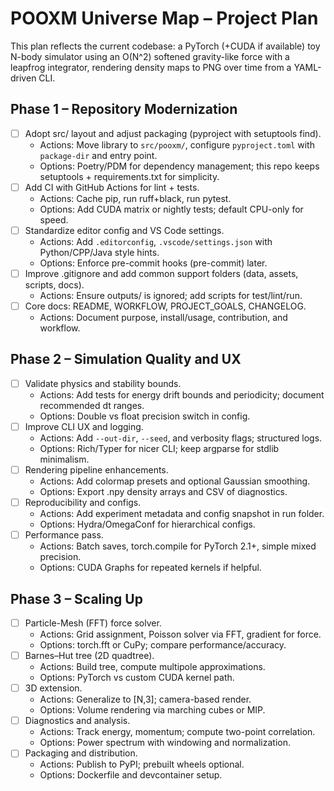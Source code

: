 # POOXM Universe Map – Project Plan

This plan reflects the current codebase: a PyTorch (+CUDA if available) toy N-body simulator using an O(N^2) softened gravity-like force with a leapfrog integrator, rendering density maps to PNG over time from a YAML-driven CLI.

## Phase 1 – Repository Modernization

- [ ] Adopt src/ layout and adjust packaging (pyproject with setuptools find).
  - Actions: Move library to `src/pooxm/`, configure `pyproject.toml` with `package-dir` and entry point.
  - Options: Poetry/PDM for dependency management; this repo keeps setuptools + requirements.txt for simplicity.
- [ ] Add CI with GitHub Actions for lint + tests.
  - Actions: Cache pip, run ruff+black, run pytest.
  - Options: Add CUDA matrix or nightly tests; default CPU-only for speed.
- [ ] Standardize editor config and VS Code settings.
  - Actions: Add `.editorconfig`, `.vscode/settings.json` with Python/CPP/Java style hints.
  - Options: Enforce pre-commit hooks (pre-commit) later.
- [ ] Improve .gitignore and add common support folders (data, assets, scripts, docs).
  - Actions: Ensure outputs/ is ignored; add scripts for test/lint/run.
- [ ] Core docs: README, WORKFLOW, PROJECT_GOALS, CHANGELOG.
  - Actions: Document purpose, install/usage, contribution, and workflow.

## Phase 2 – Simulation Quality and UX

- [ ] Validate physics and stability bounds.
  - Actions: Add tests for energy drift bounds and periodicity; document recommended dt ranges.
  - Options: Double vs float precision switch in config.
- [ ] Improve CLI UX and logging.
  - Actions: Add `--out-dir`, `--seed`, and verbosity flags; structured logs.
  - Options: Rich/Typer for nicer CLI; keep argparse for stdlib minimalism.
- [ ] Rendering pipeline enhancements.
  - Actions: Add colormap presets and optional Gaussian smoothing.
  - Options: Export .npy density arrays and CSV of diagnostics.
- [ ] Reproducibility and configs.
  - Actions: Add experiment metadata and config snapshot in run folder.
  - Options: Hydra/OmegaConf for hierarchical configs.
- [ ] Performance pass.
  - Actions: Batch saves, torch.compile for PyTorch 2.1+, simple mixed precision.
  - Options: CUDA Graphs for repeated kernels if helpful.

## Phase 3 – Scaling Up

- [ ] Particle-Mesh (FFT) force solver.
  - Actions: Grid assignment, Poisson solver via FFT, gradient for force.
  - Options: torch.fft or CuPy; compare performance/accuracy.
- [ ] Barnes–Hut tree (2D quadtree).
  - Actions: Build tree, compute multipole approximations.
  - Options: PyTorch vs custom CUDA kernel path.
- [ ] 3D extension.
  - Actions: Generalize to [N,3]; camera-based render.
  - Options: Volume rendering via marching cubes or MIP.
- [ ] Diagnostics and analysis.
  - Actions: Track energy, momentum; compute two-point correlation.
  - Options: Power spectrum with windowing and normalization.
- [ ] Packaging and distribution.
  - Actions: Publish to PyPI; prebuilt wheels optional.
  - Options: Dockerfile and devcontainer setup.
